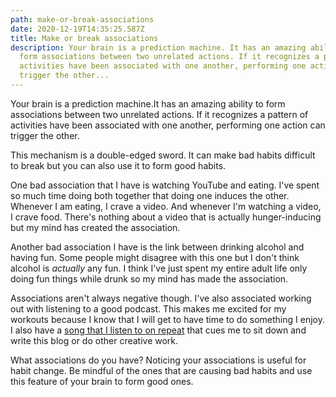 ```yaml
---
path: make-or-break-associations
date: 2020-12-19T14:35:25.587Z
title: Make or break associations
description: Your brain is a prediction machine. It has an amazing ability to
  form associations between two unrelated actions. If it recognizes a pattern of
  activities have been associated with one another, performing one action can
  trigger the other...
---
```

Your brain is a prediction machine.It has an amazing ability to form associations between two unrelated actions. If it recognizes a pattern of activities have been associated with one another, performing one action can trigger the other.

This mechanism is a double-edged sword. It can make bad habits difficult to break but you can also use it to form good habits.

One bad association that I have is watching YouTube and eating. I've spent so much time doing both together that doing one induces the other. Whenever I am eating, I crave a video. And whenever I'm watching a video, I crave food. There's nothing about a video that is actually hunger-inducing but my mind has created the association.

Another bad association I have is the link between drinking alcohol and having fun. Some people might disagree with this one but I don't think alcohol is *actually* any fun. I think I've just spent my entire adult life only doing fun things while drunk so my mind has made the association.

Associations aren't always negative though. I've also associated working out with listening to a good podcast. This makes me excited for my workouts because I know that I will get to have time to do something I enjoy. I also have a [song that I listen to on repeat](https://jeffcannon.dev/blog/using-music-as-a-cue/) that cues me to sit down and write this blog or do other creative work.

What associations do you have? Noticing your associations is useful for habit change. Be mindful of the ones that are causing bad habits and use this feature of your brain to form good ones.